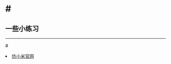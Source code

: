 #<h2>一些小练习</h2><hr/>
===================================
#<li><a href="http://misliu.github.io/web/xiaomi/index.html">仿小米官网</a></li>
